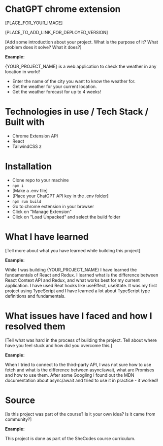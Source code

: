 # ChatGPT chrome extension

[PLACE_FOR_YOUR_IMAGE]

[PLACE_TO_ADD_LINK_FOR_DEPLOYED_VERSION]

[Add some introduction about your project. What is the purpose of it? What problem does it solve? What it does?]

**Example:**

  {YOUR_PROJECT_NAME} is a web application to check the weather in any location in world! 
  - Enter the name of the city you want to know the weather for. 
  - Get the weather for your current location.
  - Get the weather forecast for up to 4 weeks!

# Technologies in use / Tech Stack / Built with
  - Chrome Extension API
  - React
  - TailwindCSS
z
# Installation
- Clone repo to your machine
- `npm i`
- [Make a .env file]
- [Place your ChatGPT API key in the .env folder]
- `npm run build`
- Go to chrome extension in your browser
- Click on "Manage Extension"
- Click on "Load Unpacked" and select the build folder

# What I have learned

[Tell more about what you have learned while building this project]

**Example:**

While I was building {YOUR_PROJECT_NAME} I have learned the fundamentals of React and Redux. I learned what is the difference between React Context API and Redux, and what works best for my current application. I have used Reat hooks like useEffect, useState. It was my first project using TypeScript and I have learned a lot about TypeScript type definitions and fundamentals.

# What issues have I faced and how I resolved them

[Tell what was hard in the process of building the project. Tell about where have you feel stuck and how did you overcome this.]

**Example:**

When I tried to connect to the third-party API, I was not sure how to use fetch and what is the difference between async/await, what are Promises and how to use them. After some Googling I found out the MDN documentation about async/await and tried to use it in practice - it worked! 

# Source

[Is this project was part of the course? Is it your own idea? Is it came from community?]

**Example:**

This project is done as part of the SheCodes course curriculum.